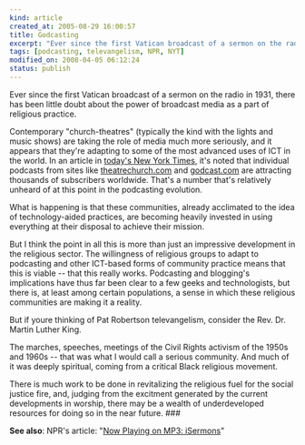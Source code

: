 ```yaml
--- 
kind: article
created_at: 2005-08-29 16:00:57
title: Godcasting
excerpt: "Ever since the first Vatican broadcast of a sermon on the radio in 1931, there has been little doubt about the power of broadcast media as a part of religious practice."
tags: [podcasting, televangelism, NPR, NYT]
modified_on: 2008-04-05 06:12:24
status: publish
---
```


Ever since the first Vatican broadcast of a sermon on the radio in 1931, there has been little doubt about the power of broadcast media as a part of religious practice. 

Contemporary "church-theatres" (typically the kind with the lights and music shows) are taking the role of media much more seriously, and it appears that they're adapting to some of the most advanced uses of ICT in the world. In an article in <a href="http://www.nytimes.com/2005/08/29/technology/">today's New York Times</a>, it's noted that individual podcasts from sites like <a href="http://www.theatrechurch.com">theatrechurch.com</a> and <a href="http://www.godcast.com">godcast.com</a> are attracting thousands of subscribers worldwide. That's a number that's relatively unheard of at this point in the podcasting evolution.

What is happening is that these communities, already acclimated to the idea of technology-aided practices, are becoming heavily invested in using everything at their disposal to achieve their mission. 

But I think the point in all this is more than just an impressive development in the religious sector. The willingness of religious groups to adapt to podcasting and other ICT-based forms of community practice means that this is viable -- that this really works. Podcasting and blogging's implications have thus far been clear to a few geeks and technologists, but there is, at least among certain populations, a sense in which these religious communities are making it a reality.  

But if youre thinking of Pat Robertson televangelism, consider the Rev. Dr. Martin Luther King. 

The marches, speeches, meetings of the Civil Rights activism of the 1950s and 1960s -- that was what I would call a serious community. And much of it was deeply spiritual, coming from a critical Black religious movement. 

There is much work to be done in revitalizing the religious fuel for the social justice fire, and, judging from the excitment generated by the current developments in worship, there may be a wealth of underdeveloped resources for doing so in the near future.  ###

<strong>See also</strong>: NPR's article: "<a href="http://www.npr.org/templates/story/story.php?storyId=4780903">Now Playing on MP3: iSermons</a>"